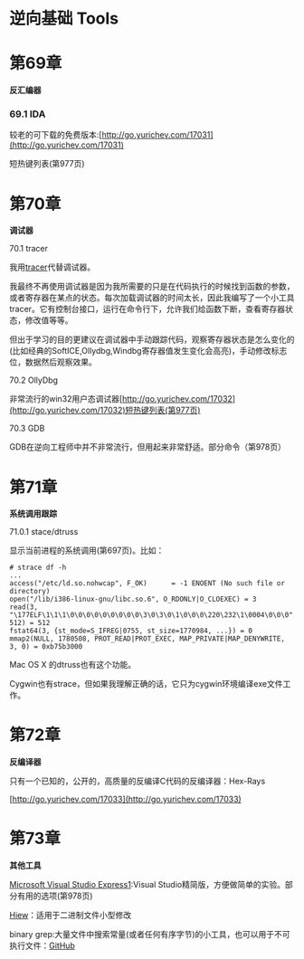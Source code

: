 # 逆向基础 Tools

第69章
====

**反汇编器**

### 69.1 IDA

较老的可下载的免费版本:[http://go.yurichev.com/17031](http://go.yurichev.com/17031)

短热键列表(第977页)

第70章
====

**调试器**

70.1 tracer

我用[tracer](http://yurichev.com/)代替调试器。

我最终不再使用调试器是因为我所需要的只是在代码执行的时候找到函数的参数，或者寄存器在某点的状态。每次加载调试器的时间太长，因此我编写了一个小工具tracer。它有控制台接口，运行在命令行下，允许我们给函数下断，查看寄存器状态，修改值等等。

但出于学习的目的更建议在调试器中手动跟踪代码，观察寄存器状态是怎么变化的(比如经典的SoftICE,Ollydbg,Windbg寄存器值发生变化会高亮)，手动修改标志位，数据然后观察效果。

70.2 OllyDbg

非常流行的win32用户态调试器[http://go.yurichev.com/17032](http://go.yurichev.com/17032)短热键列表(第977页)

70.3 GDB

GDB在逆向工程师中并不非常流行，但用起来非常舒适。部分命令（第978页）

第71章
====

**系统调用跟踪**

71.0.1 stace/dtruss

显示当前进程的系统调用(第697页)。比如：

```
# strace df -h
...
access("/etc/ld.so.nohwcap", F_OK)      = -1 ENOENT (No such file or directory)
open("/lib/i386-linux-gnu/libc.so.6", O_RDONLY|O_CLOEXEC) = 3
read(3, "\177ELF\1\1\1\0\0\0\0\0\0\0\0\0\3\0\3\0\1\0\0\0\220\232\1\0004\0\0\0"..., 512) = 512
fstat64(3, {st_mode=S_IFREG|0755, st_size=1770984, ...}) = 0
mmap2(NULL, 1780508, PROT_READ|PROT_EXEC, MAP_PRIVATE|MAP_DENYWRITE, 3, 0) = 0xb75b3000

```

Mac OS X 的dtruss也有这个功能。

Cygwin也有strace，但如果我理解正确的话，它只为cygwin环境编译exe文件工作。

第72章
====

**反编译器**

只有一个已知的，公开的，高质量的反编译C代码的反编译器：Hex-Rays

[http://go.yurichev.com/17033](http://go.yurichev.com/17033)

第73章
====

**其他工具**

[Microsoft Visual Studio Express1](http://go.yurichev.com/17034):Visual Studio精简版，方便做简单的实验。部分有用的选项(第978页)

[Hiew](http://go.yurichev.com/17035)：适用于二进制文件小型修改

binary grep:大量文件中搜索常量(或者任何有序字节)的小工具，也可以用于不可执行文件：[GitHub](http://go.yurichev.com/17017)